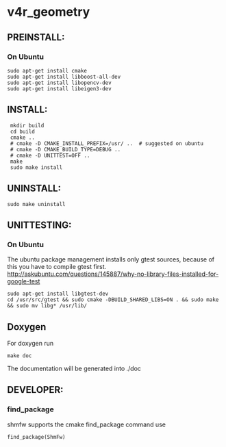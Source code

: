 v4r_geometry
=====

 
## PREINSTALL:
### On Ubuntu
``` 
sudo apt-get install cmake
sudo apt-get install libboost-all-dev
sudo apt-get install libopencv-dev
sudo apt-get install libeigen3-dev

``` 
## INSTALL:
``` 
 mkdir build
 cd build
 cmake ..  
 # cmake -D CMAKE_INSTALL_PREFIX=/usr/ ..  # suggested on ubuntu
 # cmake -D CMAKE_BUILD_TYPE=DEBUG ..
 # cmake -D UNITTEST=OFF ..
 make
 sudo make install
``` 


## UNINSTALL:
``` 
sudo make uninstall 
```
 
## UNITTESTING:
### On Ubuntu
The ubuntu package management installs only gtest sources, because of this you have to compile gtest first.
http://askubuntu.com/questions/145887/why-no-library-files-installed-for-google-test
``` 
sudo apt-get install libgtest-dev
cd /usr/src/gtest && sudo cmake -DBUILD_SHARED_LIBS=ON . && sudo make && sudo mv libg* /usr/lib/
``` 
## Doxygen
For doxygen run
``` 
make doc
``` 
The documentation will be generated into ./doc

## DEVELOPER:
### find_package
shmfw supports the cmake find_package command use
```
find_package(ShmFw)
```